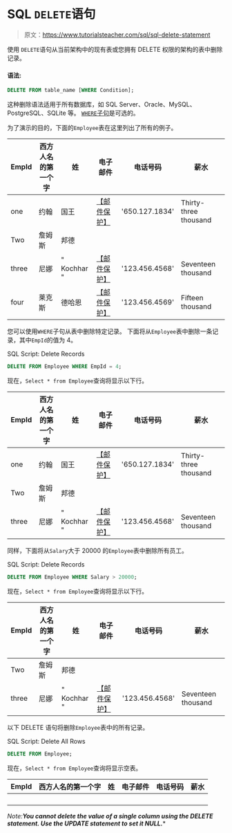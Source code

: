 # SQL `DELETE`语句

> 原文：<https://www.tutorialsteacher.com/sql/sql-delete-statement>

使用 `DELETE`语句从当前架构中的现有表或您拥有 DELETE 权限的架构的表中删除记录。

#### 语法:

```sql
DELETE FROM table_name [WHERE Condition];
```

这种删除语法适用于所有数据库，如 SQL Server、Oracle、MySQL、PostgreSQL、SQLite 等。 [`WHERE`子句](/sql/sql-where-clause)是可选的。

为了演示的目的，下面的`Employee`表在这里列出了所有的例子。

| EmpId | 西方人名的第一个字 | 姓 | 电子邮件 | 电话号码 | 薪水 |
| --- | --- | --- | --- | --- | --- |
| one | 约翰 | 国王 | [【邮件保护】](/cdn-cgi/l/email-protection) | '650.127.1834' | Thirty-three thousand |
| Two | 詹姆斯 | 邦德 |  |  |  |
| three | 尼娜 | " Kochhar " | [【邮件保护】](/cdn-cgi/l/email-protection) | '123.456.4568' | Seventeen thousand |
| four | 莱克斯 | 德哈恩 | [【邮件保护】](/cdn-cgi/l/email-protection) | '123.456.4569' | Fifteen thousand |

您可以使用`WHERE`子句从表中删除特定记录。 下面将从`Employee`表中删除一条记录，其中`EmpId`的值为 4。

SQL Script: Delete Records 

```sql
DELETE FROM Employee WHERE EmpId = 4; 
```

现在，`Select * from Employee`查询将显示以下行。

| EmpId | 西方人名的第一个字 | 姓 | 电子邮件 | 电话号码 | 薪水 |
| --- | --- | --- | --- | --- | --- |
| one | 约翰 | 国王 | [【邮件保护】](/cdn-cgi/l/email-protection) | '650.127.1834' | Thirty-three thousand |
| Two | 詹姆斯 | 邦德 |  |  |  |
| three | 尼娜 | " Kochhar " | [【邮件保护】](/cdn-cgi/l/email-protection) | '123.456.4568' | Seventeen thousand |

同样，下面将从`Salary`大于 20000 的`Employee`表中删除所有员工。

SQL Script: Delete Records 

```sql
DELETE FROM Employee WHERE Salary > 20000; 
```

现在，`Select * from Employee`查询将显示以下行。

| EmpId | 西方人名的第一个字 | 姓 | 电子邮件 | 电话号码 | 薪水 |
| --- | --- | --- | --- | --- | --- |
| Two | 詹姆斯 | 邦德 |  |  |  |
| three | 尼娜 | " Kochhar " | [【邮件保护】](/cdn-cgi/l/email-protection) | '123.456.4568' | Seventeen thousand |

以下 DELETE 语句将删除`Employee`表中的所有记录。

SQL Script: Delete All Rows 

```sql
DELETE FROM Employee; 
```

现在，`Select * from Employee`查询将显示空表。

| EmpId | 西方人名的第一个字 | 姓 | 电子邮件 | 电话号码 | 薪水 |
| --- | --- | --- | --- | --- | --- |
|   |   |   |   |   |   |

*Note:**You cannot delete the value of a single column using the DELETE statement. Use the UPDATE statement to set it NULL.****